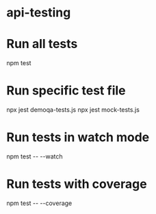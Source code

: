 # api-testing

# Run all tests
npm test

# Run specific test file
npx jest demoqa-tests.js
npx jest mock-tests.js

# Run tests in watch mode
npm test -- --watch

# Run tests with coverage
npm test -- --coverage